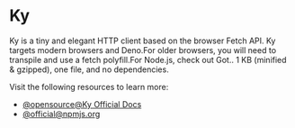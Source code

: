 # Ky

Ky is a tiny and elegant HTTP client based on the browser Fetch API. Ky targets modern browsers and Deno.For older browsers, you will need to transpile and use a fetch polyfill.For Node.js, check out Got.. 1 KB (minified & gzipped), one file, and no dependencies.

Visit the following resources to learn more:

- [@opensource@Ky Official Docs](https://github.com/sindresorhus/ky)
- [@official@npmjs.org](https://www.npmjs.com/package/ky/v/0.9.0)
